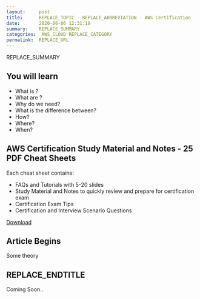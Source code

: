```yaml
---
layout:     post
title:      REPLACE_TOPIC - REPLACE_ABBREVIATION - AWS Certification
date:       2020-06-06 12:31:19
summary:    REPLACE_SUMMARY 
categories:  AWS_CLOUD REPLACE_CATEGORY
permalink:  REPLACE_URL
---
```


REPLACE_SUMMARY

## You will learn
- What is ?
- What are ?
- Why do we need?
- What is the difference between?
- How?
- Where?
- When?

## AWS Certification Study Material and Notes - 25 PDF Cheat Sheets

Each cheat sheet contains:
- FAQs and Tutorials with 5-20 slides
- Study Material and Notes to quickly review and prepare for certification exam
- Certification Exam Tips
- Certification and Interview Scenario Questions

<div>
 <a href="https://links.in28minutes.com/cloud-in28minutes-teachable-free-link" target="_blank" class="button instagram">Download</a>
</div>


## Article Begins
Some theory

## REPLACE_ENDTITLE

Coming Soon..